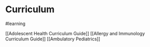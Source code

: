 # Curriculum
#learning

[[Adolescent Health Curriculum Guide]]
[[Allergy and Immunology Curriculum Guide]]
[[Ambulatory Pediatrics]]